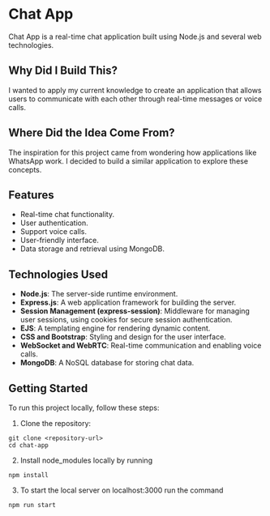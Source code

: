 # Chat App

Chat App is a real-time chat application built using Node.js and several web technologies.

## Why Did I Build This?

I wanted to apply my current knowledge to create an application that allows users to communicate with each other through real-time messages or voice calls.

## Where Did the Idea Come From?

The inspiration for this project came from wondering how applications like WhatsApp work. I decided to build a similar application to explore these concepts.

## Features

- Real-time chat functionality.
- User authentication.
- Support voice calls.
- User-friendly interface.
- Data storage and retrieval using MongoDB.

## Technologies Used

- **Node.js**: The server-side runtime environment.
- **Express.js**: A web application framework for building the server.
- **Session Management (express-session)**: Middleware for managing user sessions, using cookies for secure session authentication.
- **EJS**: A templating engine for rendering dynamic content.
- **CSS and Bootstrap**: Styling and design for the user interface.
- **WebSocket and WebRTC**: Real-time communication and enabling voice calls.
- **MongoDB**: A NoSQL database for storing chat data.


## Getting Started

To run this project locally, follow these steps:

1. Clone the repository:

```
git clone <repository-url>
cd chat-app
```
2. Install node_modules locally by running

```
npm install
```
3. To start the local server on localhost:3000 run the command

```
npm run start
```
